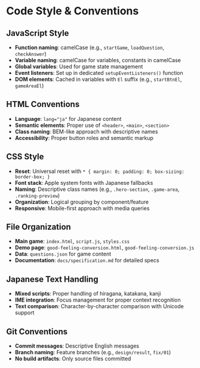# Code Style & Conventions

## JavaScript Style
- **Function naming**: camelCase (e.g., `startGame`, `loadQuestion`, `checkAnswer`)
- **Variable naming**: camelCase for variables, constants in camelCase
- **Global variables**: Used for game state management
- **Event listeners**: Set up in dedicated `setupEventListeners()` function
- **DOM elements**: Cached in variables with `El` suffix (e.g., `startBtnEl`, `gameAreaEl`)

## HTML Conventions
- **Language**: `lang="ja"` for Japanese content
- **Semantic elements**: Proper use of `<header>`, `<main>`, `<section>`
- **Class naming**: BEM-like approach with descriptive names
- **Accessibility**: Proper button roles and semantic markup

## CSS Style
- **Reset**: Universal reset with `* { margin: 0; padding: 0; box-sizing: border-box; }`
- **Font stack**: Apple system fonts with Japanese fallbacks
- **Naming**: Descriptive class names (e.g., `.hero-section`, `.game-area`, `.ranking-preview`)
- **Organization**: Logical grouping by component/feature
- **Responsive**: Mobile-first approach with media queries

## File Organization
- **Main game**: `index.html`, `script.js`, `styles.css`
- **Demo page**: `good-feeling-conversion.html`, `good-feeling-conversion.js`
- **Data**: `questions.json` for game content
- **Documentation**: `docs/specification.md` for detailed specs

## Japanese Text Handling
- **Mixed scripts**: Proper handling of hiragana, katakana, kanji
- **IME integration**: Focus management for proper context recognition
- **Text comparison**: Character-by-character comparison with Unicode support

## Git Conventions
- **Commit messages**: Descriptive English messages
- **Branch naming**: Feature branches (e.g., `design/result`, `fix/01`)
- **No build artifacts**: Only source files committed